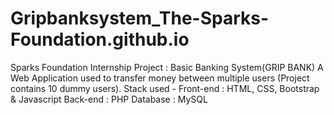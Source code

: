 # Gripbanksystem_The-Sparks-Foundation.github.io
Sparks Foundation Internship Project : Basic Banking System(GRIP BANK) A Web Application used to transfer money between multiple users (Project contains 10 dummy users).  Stack used -  Front-end : HTML, CSS, Bootstrap &amp; Javascript  Back-end : PHP  Database : MySQL 
